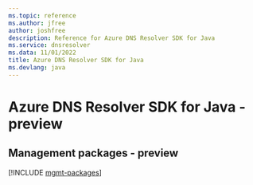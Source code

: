 ```yaml
---
ms.topic: reference
ms.author: jfree
author: joshfree
description: Reference for Azure DNS Resolver SDK for Java
ms.service: dnsresolver
ms.data: 11/01/2022
title: Azure DNS Resolver SDK for Java
ms.devlang: java
---
```

# Azure DNS Resolver SDK for Java - preview

## Management packages - preview
[!INCLUDE [mgmt-packages](dns-resolver-mgmt-index.md)]